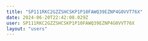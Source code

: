 ```yaml
---
title: "SP111RKC2GZZSHCSKP1P10FAWQ39EZNP4G0VVT76X"
date: 2024-06-20T22:42:08.029Z
user: SP111RKC2GZZSHCSKP1P10FAWQ39EZNP4G0VVT76X
layout: "users"
---
```

    